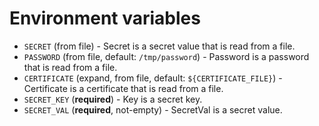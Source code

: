 # Environment variables

- `SECRET` (from file) - Secret is a secret value that is read from a file.
- `PASSWORD` (from file, default: `/tmp/password`) - Password is a password that is read from a file.
- `CERTIFICATE` (expand, from file, default: `${CERTIFICATE_FILE}`) - Certificate is a certificate that is read from a file.
- `SECRET_KEY` (**required**) - Key is a secret key.
- `SECRET_VAL` (**required**, not-empty) - SecretVal is a secret value.
